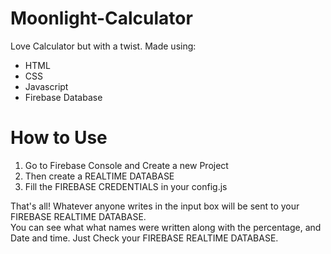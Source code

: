 # Moonlight-Calculator
Love Calculator but with a twist.
Made using:
- HTML
- CSS
- Javascript
- Firebase Database

# How to Use
<ol>
  <li> Go to Firebase Console and Create a new Project </li>
  <li> Then create a REALTIME DATABASE </li>
  <li> Fill the FIREBASE CREDENTIALS in your config.js </li>
</ol>


That's all!
Whatever anyone writes in the input box will be sent to your FIREBASE REALTIME DATABASE. <br>
You can see what what names were written along with the percentage, and Date and time. Just Check your FIREBASE REALTIME DATABASE.
